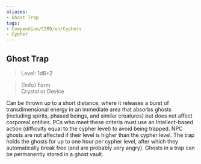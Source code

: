 ```yaml
---
aliases:
- Ghost Trap
tags:
- Compendium/CSRD/en/Cyphers
- Cypher
---
```


  
## Ghost Trap  
>Level: 1d6+2  
  
>[!info] Form  
>Crystal or Device
  
Can be thrown up to a short distance, where it releases a burst of transdimensional energy in an immediate area that absorbs ghosts (including spirits, phased beings, and similar creatures) but does not affect corporeal entities. PCs who meet these criteria must use an Intellect-based action (difficulty equal to the cypher level) to avoid being trapped. NPC ghosts are not affected if their level is higher than the cypher level. The trap holds the ghosts for up to one hour per cypher level, after which they automatically break free (and are probably very angry). Ghosts in a trap can be permanently stored in a ghost vault.